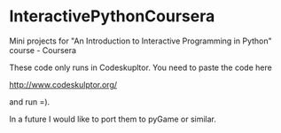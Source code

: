 InteractivePythonCoursera
=========================

Mini projects for "An Introduction to Interactive Programming in Python" course - Coursera

These code only runs in Codeskupltor. You need to paste the code here

http://www.codeskulptor.org/

and run =).

In a future I would like to port them to pyGame or similar.
